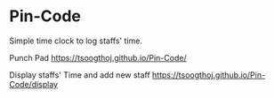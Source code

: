 # Pin-Code

Simple time clock to log staffs' time. 

Punch Pad
https://tsoogthoj.github.io/Pin-Code/

Display staffs' Time and add new staff
https://tsoogthoj.github.io/Pin-Code/display
